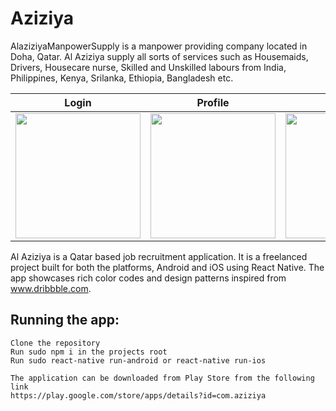 # Aziziya
AlaziziyaManpowerSupply is a manpower providing company located in Doha, Qatar. Al Aziziya supply all sorts of services such as Housemaids, Drivers, Housecare nurse, Skilled and Unskilled labours from India, Philippines, Kenya, Srilanka, Ethiopia, Bangladesh etc.

| Login      | Profile      | Home      | About      |  
|------------|-------------|------------|-------------|
| <img src="/../master/Screenshot_20190601-054436_Aziziya.jpg" width="200">  | <img src="/../master/profile.jpg" width="200"> | <img src="/../master/Screenshot_20190601-053038_Aziziya.jpg" width="200"> | <img src="/../master/Screenshot_20190601-053047_Aziziya.jpg" width="200"> |

Al Aziziya is a Qatar based job recruitment application. It is a freelanced project built for both the platforms, Android and iOS using React Native. The app showcases rich color codes and design patterns inspired from www.dribbble.com.



## Running the app:
```
Clone the repository
Run sudo npm i in the projects root
Run sudo react-native run-android or react-native run-ios
```

```
The application can be downloaded from Play Store from the following link
https://play.google.com/store/apps/details?id=com.aziziya

```
